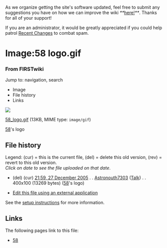 As we organize getting the site's software updated, feel free to submit any
suggestions you have on how we can improve the wiki
_**_[here!](/index.php/User:Hallry/Suggestions "User:Hallry/Suggestions"
)_**_. Thanks for all of your support!

If you are an administrator, it would be greatly appreciated if you could help
patrol [Recent Changes](/index.php/Special:Recentchanges
"Special:Recentchanges" ) to combat spam.

# Image:58 logo.gif

### From FIRSTwiki

Jump to: navigation, search

  * Image
  * File history
  * Links

![](/media/8/81/58_logo.gif)

[58_logo.gif](/media/8/81/58_logo.gif "58 logo.gif" ) (13KB, MIME type:
`image/gif`)

[58](/index.php/58 "58" )'s logo

## File history

Legend: (cur) = this is the current file, (del) = delete this old version,
(rev) = revert to this old version.  
_Click on date to see the file uploaded on that date_.

  * (del) (cur) [21:59, 27 December 2005](/media/8/81/58_logo.gif "/media/8/81/58 logo.gif" ) . . [Astronouth7303](/index.php/User:Astronouth7303 "User:Astronouth7303" ) ([Talk](/index.php/User_talk:Astronouth7303 "User talk:Astronouth7303" )) . . 400x100 (13269 bytes) ([58](/index.php/58 "58" )'s logo)
  

  * [Edit this file using an external application](/index.php?title=Image:58_logo.gif&action=edit&externaledit=true&mode=file "Image:58 logo.gif" )

See the [setup
instructions](http://meta.wikimedia.org/wiki/Help:External_editors
"http://meta.wikimedia.org/wiki/Help:External_editors" ) for more information.

## Links

The following pages link to this file:

  * [58](/index.php/58 "58" )


